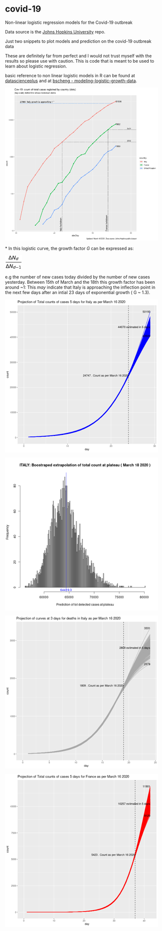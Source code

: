 # covid-19
Non-linear logistic regression models for the Covid-19 outbreak

Data source is the [Johns Hopkins University](https://github.com/CSSEGISandData/COVID-19) repo.

Just two snippets to plot models and prediction on the covid-19 outbreak data

These are definitely far from perfect and I would not trust myself with the results so please use with caution. This is code that is meant to be used to learn about logistic regression.

basic reference to non linear logistic models in R can be found at [datascienceplus](https://datascienceplus.com/first-steps-with-non-linear-regression-in-r/) and at [bscheng - modeling-logistic-growth-data](https://bscheng.com/2014/05/07/modeling-logistic-growth-data-in-r/).

![alt text](https://github.com/artoo-git/covid-19/blob/master/images/Rplot06.png)

\* In this logistic curve, the growth factor *G* can be expressed as: 

![alt text](https://github.com/artoo-git/covid-19/blob/master/images/render.png)

e.g the number of new cases today divided by the number of new cases yesterday. Between 15th of March and the 18th this growth factor has been around ~1: This *may* indicate that Italy is approaching the inflection point in the next few days after an intial 23 days of exponential growth ( G ~ 1.3).



![alt text](https://github.com/artoo-git/covid-19/blob/master/images/ITmodel.png)

![alt text](https://github.com/artoo-git/covid-19/blob/master/images/ITplateau.png)

![alt text](https://github.com/artoo-git/covid-19/blob/master/images/ITmodelD.png)


![alt text](https://github.com/artoo-git/covid-19/blob/master/images/FRmodel.png)

